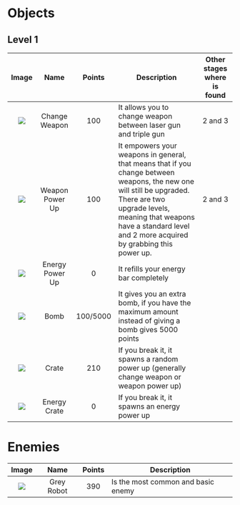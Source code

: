 # Objects
## Level 1
|Image|Name|Points|Description|Other stages where is found|
|:---:|:---:|:---:|---|   :---:   |
|![](https://raw.githubusercontent.com/nicobabot/OutZone_AlchemistStudio/master/Wiki%20material/Design/MOBS/ChangeWeapon.gif)|Change Weapon|100|It allows you to change weapon between laser gun and triple gun|2 and 3|
|![](https://raw.githubusercontent.com/nicobabot/OutZone_AlchemistStudio/master/Wiki%20material/Design/MOBS/PowerUp.gif)|Weapon Power Up|100|It empowers your weapons in general, that means that if you change between weapons, the new one will still be upgraded. There are two upgrade levels, meaning that weapons have a standard level and 2 more acquired by grabbing this power up.|2 and 3|
|![](https://raw.githubusercontent.com/nicobabot/OutZone_AlchemistStudio/master/Wiki%20material/Design/MOBS/Energy.gif)|Energy Power Up|0|It refills your energy bar completely|
|![](https://raw.githubusercontent.com/nicobabot/OutZone_AlchemistStudio/master/Wiki%20material/Design/MOBS/Bomb.gif)|Bomb|100/5000|It gives you an extra bomb, if you have the maximum amount instead of giving a bomb gives 5000 points|
|![](https://raw.githubusercontent.com/nicobabot/OutZone_AlchemistStudio/master/Wiki%20material/Design/MOBS/Crate.gif)|Crate|210|If you break it, it spawns a random power up (generally change weapon or weapon power up)|
|![](https://raw.githubusercontent.com/nicobabot/OutZone_AlchemistStudio/master/Wiki%20material/Design/MOBS/EnergyCrate.gif)|Energy Crate|0|If you break it, it spawns an energy power up|
# Enemies
|Image|Name|Points|Description|
|:---:|:---:|:---:|---|
|![](https://raw.githubusercontent.com/nicobabot/OutZone_AlchemistStudio/master/Wiki%20material/Design/MOBS/GreyR.png)|Grey Robot|390|Is the most common and basic enemy|